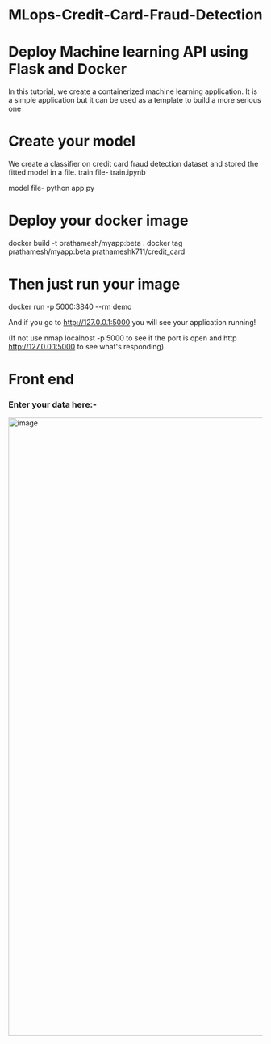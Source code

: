 # MLops-Credit-Card-Fraud-Detection
# Deploy Machine learning API using Flask and Docker

In this tutorial, we create a containerized machine learning application. It is a simple application but it can be used as a template to build a more serious one

# Create your model
We create a classifier on credit card fraud detection dataset and stored the fitted model in a file.
train file- train.ipynb

model file- python app.py

# Deploy your docker image

docker build -t prathamesh/myapp:beta .
docker tag prathamesh/myapp:beta prathameshk711/credit_card

# Then just run your image
docker run -p 5000:3840 --rm demo

And if you go to http://127.0.0.1:5000 you will see your application running!

(If not use nmap localhost -p 5000 to see if the port is open and http http://127.0.0.1:5000 to see what's responding)

# Front end
### Enter your data here:- 
<img width="1223" alt="image" src="https://user-images.githubusercontent.com/89546195/211170690-67161632-3267-417c-8b6e-bbf3c4464f62.png">




